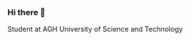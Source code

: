 ### Hi there 👋

Student at AGH University of Science and Technology

<!--
**Ocycak/Ocycak** is a ✨ _special_ ✨ repository because its `README.md` (this file) appears on your GitHub profile.
### Visit: https://ocycak.github.io/
Here are some ideas to get you started:

- 🔭 I’m currently working on ...
- 🌱 I’m currently learning ...
- 👯 I’m looking to collaborate on ...
- 🤔 I’m looking for help with ...
- 💬 Ask me about ...
- 📫 How to reach me: ...
- 😄 Pronouns: ...
- ⚡ Fun fact: ...
-->
